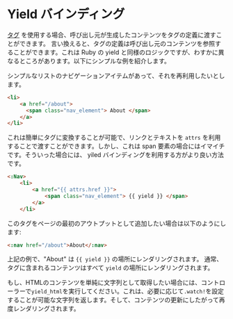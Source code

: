 # Yield バインディング

[タグ](#tags) を使用する場合、呼び出し元が生成したコンテンツをタグの定義に渡すことができます。
言い換えると、タグの定義は呼び出し元のコンテンツを参照することができます。これは Ruby の yield と同様のロジックですが、わすかに異なるところがあります。以下にシンプルな例を紹介します。

シンプルなリストのナビゲーションアイテムがあって、それを再利用したいとします。

```html
<li>
    <a href="/about">
      <span class="nav_element"> About </span>
    </a>
</li>
```

これは簡単にタグに変換することが可能で、リンクとテキストを ```attrs``` を利用することで渡すことができます。しかし、これは span 要素の場合にはイマイチです。そういった場合には、 yiled バインディングを利用する方がより良い方法です。

```html
<:Nav>
    <li>
        <a href="{{ attrs.href }}">
            <span class="nav_element"> {{ yield }} </span>
        </a>
    </li>
```

このタグをページの最初のアウトプットとして追加したい場合は以下のようにします:

```html
<:nav href="/about">About</:nav>
```

上記の例で、"About" は ```{{ yield }}``` の場所にレンダリングされます。
通常、タグに含まれるコンテンツはすべて ```yield``` の場所にレンダリングされます。

もし、HTMLのコンテンツを単純に文字列として取得したい場合には、コントローラーで```yield_html```を実行してください。これは、必要に応じて```.watch!```を設定することが可能な文字列を返します。そして、コンテンツの更新にしたがって再度レンダリングされます。
